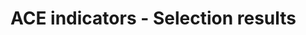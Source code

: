 # ACE indicators - Selection results

<div class="flourish-embed flourish-table" data-src="visualisation/7009582"><script src="https://public.flourish.studio/resources/embed.js"></script></div>
